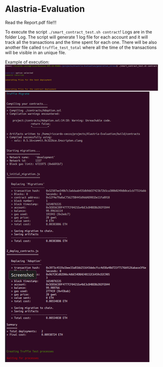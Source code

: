 # Alastria-Evaluation
Read the Report.pdf file!!!



To execute the script `./smart_contract_test.sh contract`!
Logs are in the folder Log.
The script will generate 1 log file for each account and it will track all the transactions and the time spent for each one.
There will be also another file called `truffle_test_total` where all the time of the transactions will be visible in an unique file.

Example of execution:
![scg2](images/1.png)
![scg2](images/2.png)


